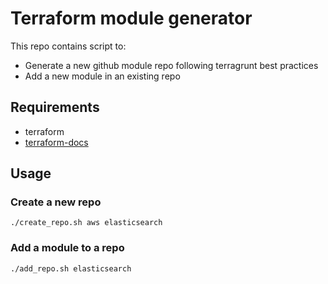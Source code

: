 # Terraform module generator

This repo contains script to:

- Generate a new github module repo following terragrunt best practices
- Add a new module in an existing repo

## Requirements

- terraform
- [terraform-docs](https://github.com/segmentio/terraform-docs)

## Usage

### Create a new repo

    ./create_repo.sh aws elasticsearch

### Add a module to a repo

    ./add_repo.sh elasticsearch

